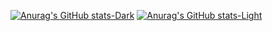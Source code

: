 [![Anurag's GitHub stats-Dark](https://github-readme-stats.vercel.app/api?username=koeqaife&show_icons=true&theme=dark#gh-dark-mode-only)](https://github.com/anuraghazra/github-readme-stats#gh-dark-mode-only)
[![Anurag's GitHub stats-Light](https://github-readme-stats.vercel.app/api?username=koeqaife&show_icons=true&theme=default#gh-light-mode-only)](https://github.com/anuraghazra/github-readme-stats#gh-light-mode-only)
